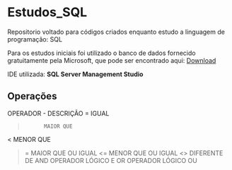 # Estudos_SQL
Repositorio voltado para códigos criados enquanto estudo a linguagem de programação: SQL

Para os estudos iniciais foi utilizado o banco de dados fornecido gratuitamente pela Microsoft, que pode ser encontrado aqui:
[Download](https://objects.githubusercontent.com/github-production-release-asset-2e65be/53698446/0d72fc96-bb25-11e7-97d8-9905e109d7f6?X-Amz-Algorithm=AWS4-HMAC-SHA256&X-Amz-Credential=AKIAIWNJYAX4CSVEH53A%2F20230208%2Fus-east-1%2Fs3%2Faws4_request&X-Amz-Date=20230208T191012Z&X-Amz-Expires=300&X-Amz-Signature=1bd55fb2ba4950d2a0b5b2b9e4ab5eb1798c09f3d9897d7d0c5f130c732885d2&X-Amz-SignedHeaders=host&actor_id=63083579&key_id=0&repo_id=53698446&response-content-disposition=attachment%3B%20filename%3DAdventureWorks2017.bak&response-content-type=application%2Foctet-stream)

IDE utilizada: **SQL Server  Management Studio**

## Operações

OPERADOR - DESCRIÇÃO
=	         IGUAL
>			MAIOR QUE
<			MENOR QUE
>=			MAIOR QUE OU IGUAL
<=			MENOR QUE OU IGUAL
<>			DIFERENTE DE
AND			OPERADOR LÓGICO E
OR			OPERADOR LÓGICO OU
